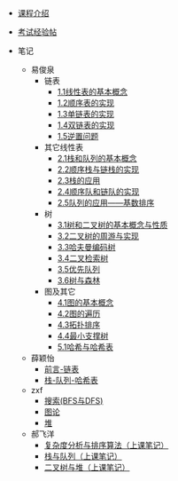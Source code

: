- [课程介绍](docs/课内笔记/大二上/数据结构与算法/README.md)

- [考试经验帖](docs/课内笔记/大二上/数据结构与算法/考试经验帖.md)
- 笔记
  - 易俊泉
    - 链表
      - [1.1线性表的基本概念](docs/课内笔记/大二上/数据结构与算法/笔记/易俊泉/1.1线性表的基本概念.md)
      - [1.2顺序表的实现](docs/课内笔记/大二上/数据结构与算法/笔记/易俊泉/1.2顺序表的实现.md)
      - [1.3单链表的实现](docs/课内笔记/大二上/数据结构与算法/笔记/易俊泉/1.3单链表的实现.md)
      - [1.4双链表的实现](docs/课内笔记/大二上/数据结构与算法/笔记/易俊泉/1.4双链表的实现.md) 
      - [1.5逆置问题](docs/课内笔记/大二上/数据结构与算法/笔记/易俊泉/1.5逆置问题.md)
    - 其它线性表
      - [2.1栈和队列的基本概念](docs/课内笔记/大二上/数据结构与算法/笔记/易俊泉/2.1栈和队列的基本概念.md)
      - [2.2顺序栈与链栈的实现](docs/课内笔记/大二上/数据结构与算法/笔记/易俊泉/2.2顺序栈与链栈的实现.md)
      - [2.3栈的应用](docs/课内笔记/大二上/数据结构与算法/笔记/易俊泉/2.3栈的应用.md)
      - [2.4顺序队和链队的实现](docs/课内笔记/大二上/数据结构与算法/笔记/易俊泉/2.4顺序队和链队的实现.md)
      - [2.5队列的应用——基数排序](docs/课内笔记/大二上/数据结构与算法/笔记/易俊泉/2.5队列的应用——基数排序.md)
    - 树
      - [3.1树和二叉树的基本概念与性质](docs/课内笔记/大二上/数据结构与算法/笔记/易俊泉/3.1树和二叉树的基本概念与性质.md)
      - [3.2二叉树的周游与实现](docs/课内笔记/大二上/数据结构与算法/笔记/易俊泉/3.2二叉树的周游与实现.md)
      - [3.3哈夫曼编码树](docs/课内笔记/大二上/数据结构与算法/笔记/易俊泉/3.3哈夫曼编码树.md)
      - [3.4二叉检索树](docs/课内笔记/大二上/数据结构与算法/笔记/易俊泉/3.4二叉检索树.md)
      - [3.5优先队列](docs/课内笔记/大二上/数据结构与算法/笔记/易俊泉/3.5优先队列.md)
      - [3.6树与森林](docs/课内笔记/大二上/数据结构与算法/笔记/易俊泉/3.6树与森林.md)
    - 图及其它
      - [4.1图的基本概念](docs/课内笔记/大二上/数据结构与算法/笔记/易俊泉/4.1图的基本概念.md)
      - [4.2图的遍历](docs/课内笔记/大二上/数据结构与算法/笔记/易俊泉/4.2图的遍历.md)
      - [4.3拓扑排序](docs/课内笔记/大二上/数据结构与算法/笔记/易俊泉/4.3拓扑排序.md)
      - [4.4最小支撑树](docs/课内笔记/大二上/数据结构与算法/笔记/易俊泉/4.4最小支撑树.md)
      - [5.1哈希与哈希表](docs/课内笔记/大二上/数据结构与算法/笔记/易俊泉/5.1哈希与哈希表.md)
  - 薛颖怡
    - [前言-链表](docs/课内笔记/大二上/数据结构与算法/笔记/薛颖怡/前言-链表.md)
    - [栈-队列-哈希表](docs/课内笔记/大二上/数据结构与算法/笔记/薛颖怡/栈-队列-哈希表.md)
  - zxf
    - [搜索(BFS与DFS)](docs/课内笔记/大二上/数据结构与算法/笔记/zxf/搜索(BFS与DFS).md)
    - [图论](docs/课内笔记/大二上/数据结构与算法/笔记/zxf/图论.md)
    - [堆](docs/课内笔记/大二上/数据结构与算法/笔记/zxf/堆.md)
  - 郝飞洋
    - [复杂度分析与排序算法（上课笔记）](docs/课内笔记/大二上/数据结构与算法/笔记/郝飞洋/复杂度分析与排序算法（上课笔记）.md)
    - [栈与队列（上课笔记）](docs/课内笔记/大二上/数据结构与算法/笔记/郝飞洋/栈与队列（上课笔记）.md)
    - [二叉树与堆（上课笔记）](docs/课内笔记/大二上/数据结构与算法/笔记/郝飞洋/二叉树与堆（上课笔记）.md)